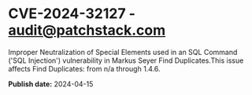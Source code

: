 # CVE-2024-32127 - audit@patchstack.com

Improper Neutralization of Special Elements used in an SQL Command ('SQL Injection') vulnerability in Markus Seyer Find Duplicates.This issue affects Find Duplicates: from n/a through 1.4.6.



**Publish date:** 2024-04-15
